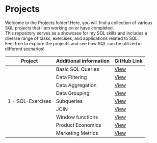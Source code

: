 # Projects

Welcome to the Projects folder! Here, you will find a collection of various SQL projects that I am working on or have completed.  
This repository serves as a showcase for my SQL skills and includes a diverse range of tasks, exercises, and applications related to SQL.  
Feel free to explore the projects and see how SQL can be utilized in different scenarios!


| Project             | Additional information | GitHub Link                                                  |
|---------------------|------------------------|--------------------------------------------------------------|                        
|                     | Basic SQL Queries      | [View](./SQL-Exercises/sql_simulator_basic_sql_queries.md)   |
|                     | Data Filtering         | [View](./SQL-Exercises/sql_simulator_data_filtering.md)      |
|                     | Data Aggregation       | [View](./SQL-Exercises/sql_simulator_data_aggregation.md)    |
|                     | Data Grouping          | [View](./SQL-Exercises/sql_simulator_data_grouping.md)       |
| 1 -  SQL-Exercises  | Subqueries             | [View](./SQL-Exercises/sql_simulator_subqueries.md)          |
|                     | JOIN                   | [View](./SQL-Exercises/sql_simulator_join.md)                |
|                     | Window functions       | [View](./SQL-Exercises/sql_simulator_window_functions.md)    |
|                     | Product Economics      | [View](./SQL-Exercises/sql_simulator_product_economics.md)   |
|                     | Marketing Metrics      | [View](./SQL-Exercises/sql_simulator_marketing_metrics.md)   |

